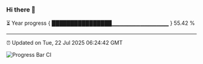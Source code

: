 ### Hi there 👋

⏳ Year progress { ████████████████▁▁▁▁▁▁▁▁▁▁▁▁▁▁ } 55.42 %

---

⏰ Updated on Tue, 22 Jul 2025 06:24:42 GMT

![Progress Bar CI](https://github.com/liununu/liununu/workflows/Progress%20Bar%20CI/badge.svg)

